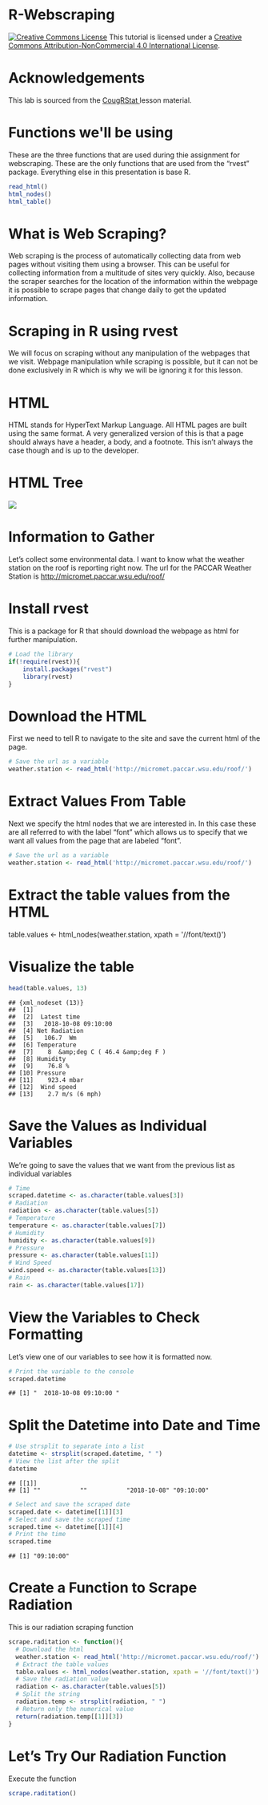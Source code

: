 # R-Webscraping

<a href="http://creativecommons.org/licenses/by-nc/4.0/" rel="license"><img style="border-width: 0;" src="https://i.creativecommons.org/l/by-nc/4.0/88x31.png" alt="Creative Commons License" /></a>
This tutorial is licensed under a <a href="http://creativecommons.org/licenses/by-nc/4.0/" rel="license">Creative Commons Attribution-NonCommercial 4.0 International License</a>.

# Acknowledgements
This lab is sourced from the <a href="https://cougrstats.wordpress.com/2018/10/12/webscraping-in-r/"> CougRStat </a> lesson material.

# Functions we'll be using
These are the three functions that are used during thie assignment for webscraping. These are the only functions that are used from the “rvest” package. Everything else in this presentation is base R.

```R
read_html()
html_nodes()
html_table()
```

# What is Web Scraping?
Web scraping is the process of automatically collecting data from web pages without visiting them using a browser. This can be useful for collecting information from a multitude of sites very quickly. Also, because the scraper searches for the location of the information within the webpage it is possible to scrape pages that change daily to get the updated information.

# Scraping in R using rvest
We will focus on scraping without any manipulation of the webpages that we visit. Webpage manipulation while scraping is possible, but it can not be done exclusively in R which is why we will be ignoring it for this lesson.

# HTML
HTML stands for HyperText Markup Language. All HTML pages are built using the same format. A very generalized version of this is that a page should always have a header, a body, and a footnote. This isn’t always the case though and is up to the developer.

# HTML Tree
<img src = "figures/R-Webscraping-fig1.png">

# Information to Gather
Let’s collect some environmental data. I want to know what the weather station on the roof is reporting right now.
The url for the PACCAR Weather Station is http://micromet.paccar.wsu.edu/roof/

# Install rvest
This is a package for R that should download the webpage as html for further manipulation.
```R
# Load the library
if(!require(rvest)){
    install.packages("rvest")
    library(rvest)
}
```

# Download the HTML
First we need to tell R to navigate to the site and save the current html of the page.
```R
# Save the url as a variable
weather.station <- read_html('http://micromet.paccar.wsu.edu/roof/')
```

# Extract Values From Table
Next we specify the html nodes that we are interested in. In this case these are all referred to with the label “font” which allows us to specify that we want all values from the page that are labeled “font”.
```R
# Save the url as a variable
weather.station <- read_html('http://micromet.paccar.wsu.edu/roof/')
```

# Extract the table values from the HTML
table.values <- html_nodes(weather.station, xpath = '//font/text()')

# Visualize the table
```R
head(table.values, 13)
```

```{r}
## {xml_nodeset (13)}
##  [1]  
##  [2]  Latest time
##  [3]   2018-10-08 09:10:00 
##  [4] Net Radiation
##  [5]   106.7  Wm
##  [6] Temperature
##  [7]    8  &amp;deg C ( 46.4 &amp;deg F )
##  [8] Humidity
##  [9]    76.8 %
## [10] Pressure
## [11]    923.4 mbar
## [12]  Wind speed
## [13]    2.7 m/s (6 mph)
```

# Save the Values as Individual Variables
We’re going to save the values that we want from the previous list as individual variables
```R
# Time
scraped.datetime <- as.character(table.values[3])
# Radiation
radiation <- as.character(table.values[5])
# Temperature
temperature <- as.character(table.values[7])
# Humidity
humidity <- as.character(table.values[9])
# Pressure
pressure <- as.character(table.values[11])
# Wind Speed
wind.speed <- as.character(table.values[13])
# Rain
rain <- as.character(table.values[17])
```

# View the Variables to Check Formatting
Let’s view one of our variables to see how it is formatted now.
```R
# Print the variable to the console
scraped.datetime
```

```{r}
## [1] "  2018-10-08 09:10:00 "
```

# Split the Datetime into Date and Time
```R
# Use strsplit to separate into a list
datetime <- strsplit(scraped.datetime, " ")
# View the list after the split
datetime
```

```{r}
## [[1]]
## [1] ""           ""           "2018-10-08" "09:10:00"
```

```R
# Select and save the scraped date
scraped.date <- datetime[[1]][3]
# Select and save the scraped time
scraped.time <- datetime[[1]][4]
# Print the time
scraped.time
```


```{r}
## [1] "09:10:00"
```

# Create a Function to Scrape Radiation
This is our radiation scraping function

```R
scrape.raditation <- function(){
  # Download the html
  weather.station <- read_html('http://micromet.paccar.wsu.edu/roof/')
  # Extract the table values
  table.values <- html_nodes(weather.station, xpath = '//font/text()')
  # Save the radiation value
  radiation <- as.character(table.values[5])
  # Split the string
  radiation.temp <- strsplit(radiation, " ")
  # Return only the numerical value
  return(radiation.temp[[1]][3])
}
```

# Let’s Try Our Radiation Function
Execute the function

```R
scrape.raditation()
```

